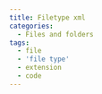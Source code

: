 ```yaml
---
title: Filetype xml
categories:
  - Files and folders
tags:
  - file
  - 'file type'
  - extension
  - code
---
```

